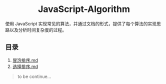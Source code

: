 <h1 align="center"><b>JavaScript-Algorithm</b></h1>
使用 JavaScript 实现常见的算法，并通过文档的形式，提供了每个算法的实现思路以及分析时间复杂度的过程。

## 目录

01. [冒泡排序.md](./docs/冒泡排序.md)
02. [选择排序.md](./docs/选择排序.md)

> to be continue...



